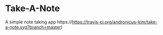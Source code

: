 # Take-A-Note
A simple note taking app 
https://https://travis-ci.org/andronicus-kim/take-a-note.svg?branch=master)

